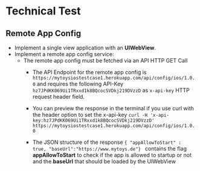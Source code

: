# Technical Test

## Remote App Config

- Implement a single view application with an **UIWebView**.
- Implement a remote app config service:
  - The remote app config must be fetched via an API HTTP GET Call
	- The API Endpoint for the remote app config is ```https://mytoysiostestcase1.herokuapp.com/api/config/ios/1.0.0``` and requires the following API-Key ```hz7JPdKK069Ui1TRxxd1k8BQcocSVDkj219DVzzD``` as ```x-api-key``` HTTP request
	  header field.
	- You can preview the response in the terminal if you use curl with the
	  header option to set the x-api-key ``` curl -H 'x-api-key:hz7JPdKK069Ui1TRxxd1k8BQcocSVDkj219DVzzD' https://mytoysiostestcase1.herokuapp.com/api/config/ios/1.0.0 ```
	  
	- The JSON structure of the response ```{ "appAllowToStart" : true, "baseUrl":"https://www.mytoys.de"} ``` contains the flag **appAllowToStart** to check if the app is allowed to startup or not and the **baseUrl** that should be loaded by the UIWebView
